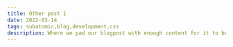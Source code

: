 ```yaml
---
title: Other post 1
date: 2022-03-14
tags: subatomic,blog,development,css
description: Where we pad our blogpost with enough content for it to be a feasible test of blog theme
---
```


